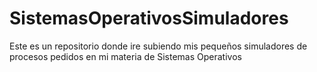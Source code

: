 # SistemasOperativosSimuladores

Este es un repositorio donde ire subiendo mis pequeños simuladores de procesos pedidos en mi materia de Sistemas Operativos
